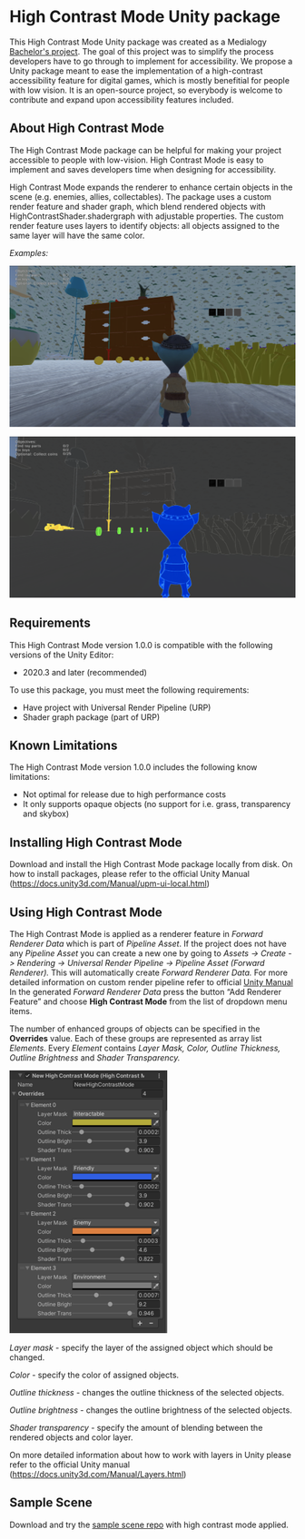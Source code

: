 # High Contrast Mode Unity package

This High Contrast Mode Unity package was created as a Medialogy [Bachelor's project](https://drive.google.com/drive/folders/1vaJgJcnrd-k6hPbtmeScZhYMkEVL6G5O?usp=share_link). 
The goal of this project was to simplify the process developers have to go through to implement for accessibility.
We propose a Unity package meant to ease the implementation of a high-contrast accessibility feature for digital games, which is mostly benefitial for people with low vision.
It is an open-source project, so everybody is welcome to contribute and expand upon accessibility features included. 

## About High Contrast Mode

The High Contrast Mode package can be helpful for making your project accessible to people with low-vision. 
High Contrast Mode is easy to implement and saves developers time when designing for accessibility.

High Contrast Mode expands the renderer to enhance certain objects in the scene (e.g. enemies, allies, collectables). 
The package uses a custom render feature and shader graph, which blend rendered objects with HighContrastShader.shadergraph with adjustable properties. 
The custom render feature uses layers to identify objects: all objects assigned to the same layer will have the same color.

*Examples:*

![Image][1]

![Image][2]

## Requirements

This High Contrast Mode version 1.0.0 is compatible with the following versions of the Unity Editor:

- 2020.3 and later (recommended)

To use this package, you must meet the following requirements:

- Have project with Universal Render Pipeline (URP)
- Shader graph package (part of URP)

## Known Limitations

The High Contrast Mode version 1.0.0 includes the following know limitations:

- Not optimal for release due to high performance costs
- It only supports opaque objects (no support for i.e. grass, transparency and skybox)

## Installing High Contrast Mode

Download and install the High Contrast Mode package locally from disk. 
On how to install packages, please refer to the official Unity Manual
(https://docs.unity3d.com/Manual/upm-ui-local.html)

## Using High Contrast Mode

The High Contrast Mode is applied as a renderer feature in *Forward Renderer Data* which is part of *Pipeline Asset*.
If the project does not have any *Pipeline Asset* you can create a new one by going to *Assets -> Create -> Rendering -> Universal Render Pipeline -> Pipeline Asset (Forward Renderer).* 
This will automatically create *Forward Renderer Data.*
For more detailed information on custom render pipeline refer to official [Unity Manual](https://docs.unity3d.com/Manual/srp-custom.html)
In the generated *Forward Renderer Data* press the button “Add Renderer Feature” and choose **High Contrast Mode** from the list of dropdown menu items.

The number of enhanced groups of objects can be specified in the **Overrides** value. 
Each of these groups are represented as array list *Elements*. 
Every *Element* contains *Layer Mask, Color, Outline Thickness, Outline Brightness* and *Shader Transparency.*

![Image][3]

*Layer mask* - specify the layer of the assigned object which should be changed.

*Color* - specify the color of assigned objects.

*Outline thickness* - changes the outline thickness of the selected objects.

*Outline brightness* - changes the outline brightness of the selected objects.

*Shader transparency* - specify the amount of blending between the rendered objects and color layer.

On more detailed information about how to work with layers in Unity please refer to the official Unity manual 
(https://docs.unity3d.com/Manual/Layers.html)

## Sample Scene

Download and try the [sample scene repo](https://github.com/kgardarsson/high-contrast-mode-SAMPLE-SCENE) with high contrast mode applied.

[1]:https://github.com/kgardarsson/high-contrast-mode/blob/main/images/image3.png
[2]:https://github.com/kgardarsson/high-contrast-mode/blob/main/images/image2.png
[3]:https://github.com/kgardarsson/high-contrast-mode/blob/main/images/image1.png
